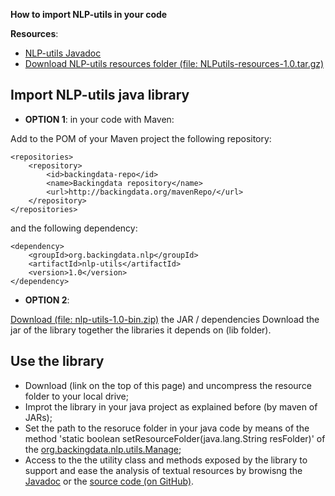 **How to import NLP-utils in your code**

**Resources**:  
  
+ <a href="http://backingdata.org/nlp-utils/doc/" target="_blank">NLP-utils Javadoc</a>  
+ <a href="http://backingdata.org/nlp-utils/NLPutils-resources-1.0.tar.gz" target="_blank">Download NLP-utils resources folder (file: NLPutils-resources-1.0.tar.gz)</a>  
  
  
  
## Import NLP-utils java library

+ **OPTION 1**: in your code with Maven:  
  
Add to the POM of your Maven project the following repository:  

```  
<repositories>
	<repository>
		<id>backingdata-repo</id>
		<name>Backingdata repository</name>
		<url>http://backingdata.org/mavenRepo/</url>
	</repository>
</repositories>
```  
  
  and the following dependency:  
  
```  
<dependency>
	<groupId>org.backingdata.nlp</groupId>
	<artifactId>nlp-utils</artifactId>
	<version>1.0</version>
</dependency>
```  
  
  
  
+ **OPTION 2**:

<a href="http://backingdata.org/nlp-utils/nlp-utils-1.0-bin.zip" target="_blank">Download (file: nlp-utils-1.0-bin.zip)</a> the JAR / dependencies Download the jar of the library together the libraries it depends on (lib folder).  
  
  
  

## Use the library
  
+ Download (link on the top of this page) and uncompress the resource folder to your local drive;  
+ Improt the library in your java project as explained before (by maven of JARs);  
+ Set the path to the resoruce folder in your java code by means of the method 'static boolean setResourceFolder(java.lang.String resFolder)' of the <a href="http://backingdata.org/nlputils/doc/org/backingdata/nlp/utils/Manage.html" target="_blank">org.backingdata.nlp.utils.Manage</a>;  
+ Access to the the utility class and methods exposed by the library to support and ease the analysis of textual resources by browisng the <a href="doc" target="_blank">Javadoc</a> or the <a href="https://github.com/fra82/nlp-utils/" target="_blank">source code (on GitHub)</a>.  
  
